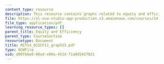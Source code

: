 ```yaml
---
content_type: resource
description: This resource contains graphs related to equity and efficiency.
file: https://ol-ocw-studio-app-production.s3.amazonaws.com/courses/14-01sc-principles-of-microeconomics-fall-2011/d00f6be000ade00a451df1a0d5417821_MIT14_01SCF11_graph23.pdf
file_type: application/pdf
learning_resource_types: []
parent_title: Equity and Efficiency
parent_type: CourseSection
resourcetype: Document
title: MIT14_01SCF11_graph23.pdf
type: OCWFile
uid: d00f6be0-00ad-e00a-451d-f1a0d5417821
---
```


